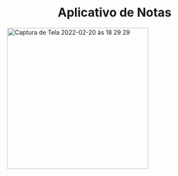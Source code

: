 <h1 align="center"> Aplicativo de Notas</h1>




<img width="331" alt="Captura de Tela 2022-02-20 às 18 29 29" src="https://user-images.githubusercontent.com/69095817/154868280-d74fdfa9-9388-4248-8961-cce0f447aeea.png">


